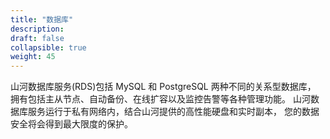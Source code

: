 ```yaml
---
title: "数据库"
description: 
draft: false
collapsible: true
weight: 45
---
```


山河数据库服务(RDS)包括 MySQL 和 PostgreSQL 两种不同的关系型数据库， 拥有包括主从节点、自动备份、在线扩容以及监控告警等各种管理功能。 山河数据库服务运行于私有网络内，结合山河提供的高性能硬盘和实时副本， 您的数据安全将会得到最大限度的保护。
